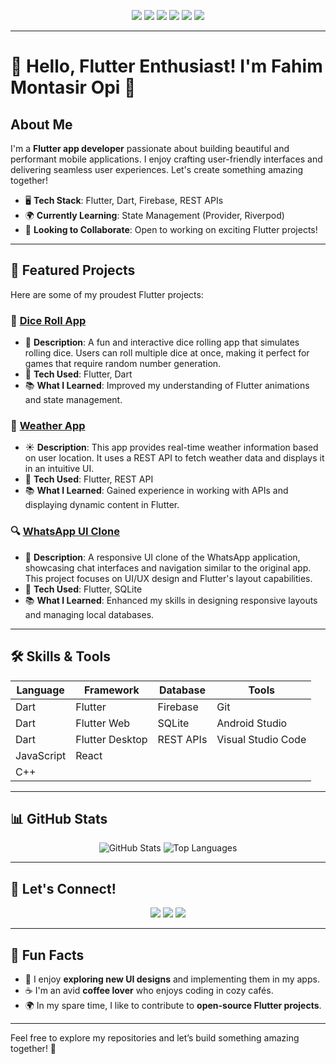 <!-- Badge Section -->
<p align="center">
  <a href="https://flutter.dev/"><img src="https://img.shields.io/badge/Flutter-02569B?style=for-the-badge&logo=flutter&logoColor=white"/></a>
  <a href="https://dart.dev/"><img src="https://img.shields.io/badge/Dart-0175C2?style=for-the-badge&logo=dart&logoColor=white"/></a>
  <a href="https://developer.mozilla.org/en-US/docs/Web/JavaScript"><img src="https://img.shields.io/badge/JavaScript-F7DF1E?style=for-the-badge&logo=javascript&logoColor=black"/></a>
  <a href="https://reactjs.org/"><img src="https://img.shields.io/badge/React.Js-23272F?logo=react&logoColor=149ECA&style=for-the-badge"/></a>
  <a href="https://tailwindcss.com/"><img src="https://img.shields.io/badge/Tailwind_CSS-07B0CE?style=for-the-badge&logo=tailwind-css&logoColor=white"/></a>
  <a href="https://isocpp.org/"><img src="https://img.shields.io/badge/C++-00599C?style=for-the-badge&logo=c%2B%2B&logoColor=white"/></a>
</p>

---

# 👋 Hello, Flutter Enthusiast! I'm Fahim Montasir Opi 🌟

## About Me
I'm a **Flutter app developer** passionate about building beautiful and performant mobile applications. I enjoy crafting user-friendly interfaces and delivering seamless user experiences. Let's create something amazing together!

- 🖥️ **Tech Stack**: Flutter, Dart, Firebase, REST APIs
- 🌍 **Currently Learning**: State Management (Provider, Riverpod)
- 🎯 **Looking to Collaborate**: Open to working on exciting Flutter projects!

---

## 🚀 Featured Projects
Here are some of my proudest Flutter projects:

### 🌟 [Dice Roll App](https://github.com/MontasirOpi/Dice_Roll_APP_Flutter)
- 🎲 **Description**: A fun and interactive dice rolling app that simulates rolling dice. Users can roll multiple dice at once, making it perfect for games that require random number generation.
- 🔧 **Tech Used**: Flutter, Dart
- 📚 **What I Learned**: Improved my understanding of Flutter animations and state management.

### 🎨 [Weather App](https://github.com/MontasirOpi/weather-app-using-flutter)
- ☀️ **Description**: This app provides real-time weather information based on user location. It uses a REST API to fetch weather data and displays it in an intuitive UI.
- 🔧 **Tech Used**: Flutter, REST API
- 📚 **What I Learned**: Gained experience in working with APIs and displaying dynamic content in Flutter.

### 🔍 [WhatsApp UI Clone](https://github.com/MontasirOpi/Whatsapp_UI_phone_web_flutter)
- 📱 **Description**: A responsive UI clone of the WhatsApp application, showcasing chat interfaces and navigation similar to the original app. This project focuses on UI/UX design and Flutter's layout capabilities.
- 🔧 **Tech Used**: Flutter, SQLite
- 📚 **What I Learned**: Enhanced my skills in designing responsive layouts and managing local databases.

---

## 🛠️ Skills & Tools
| Language     | Framework        | Database       | Tools              |
|--------------|------------------|----------------|---------------------|
| Dart         | Flutter          | Firebase       | Git                 |
| Dart         | Flutter Web      | SQLite         | Android Studio       |
| Dart         | Flutter Desktop  | REST APIs      | Visual Studio Code   |
| JavaScript   | React            |                |                     |
| C++          |                  |                |                     |

---

## 📊 GitHub Stats
<p align="center">
  <img src="https://github-readme-stats.vercel.app/api?username=MontasirOpi&show_icons=true&theme=dracula" alt="GitHub Stats"/>
  <img src="https://github-readme-stats.vercel.app/api/top-langs/?username=MontasirOpi&layout=compact&theme=dracula" alt="Top Languages"/>
</p>

---

## 🤝 Let's Connect!
<p align="center">
  <a href="https://www.linkedin.com/in/fahim-montasir-opi-161b65256/"><img src="https://img.shields.io/badge/LinkedIn-0077B5?style=for-the-badge&logo=linkedin&logoColor=white"/></a>
  <a href="https://montasiropi.netlify.app/"><img src="https://img.shields.io/badge/Website-4285F4?style=for-the-badge&logo=google-chrome&logoColor=white"/></a>
  <a href="https://www.facebook.com/montasiropi/"><img src="https://img.shields.io/badge/Facebook-1877F2?style=for-the-badge&logo=facebook&logoColor=white"/></a>
</p>

---

## 🎉 Fun Facts
- 🎨 I enjoy **exploring new UI designs** and implementing them in my apps.
- ☕ I'm an avid **coffee lover** who enjoys coding in cozy cafés.
- 🌍 In my spare time, I like to contribute to **open-source Flutter projects**.

---

Feel free to explore my repositories and let’s build something amazing together! 🚀
